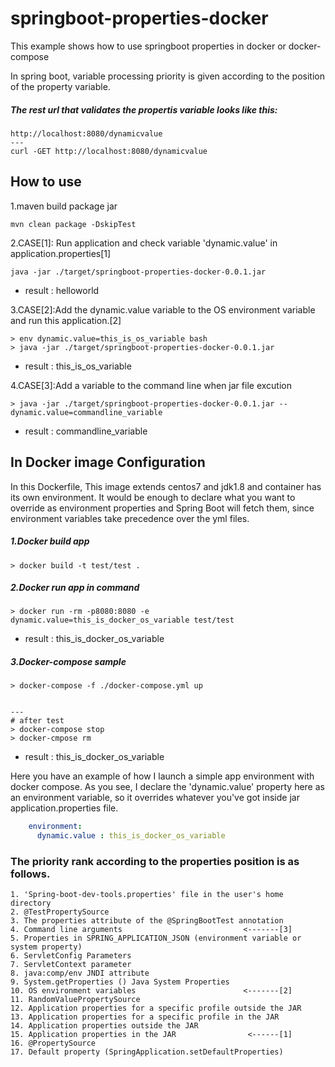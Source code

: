 # springboot-properties-docker
This example shows how to use springboot properties in docker or docker-compose

In spring boot, variable processing priority is given according to the position of the property variable. 


##### The rest url that validates the propertis variable looks like this:

```shell
http://localhost:8080/dynamicvalue
---
curl -GET http://localhost:8080/dynamicvalue
```

## How to use

1.maven build package jar
```shell
mvn clean package -DskipTest
```

2.CASE[1]: Run application and check variable 'dynamic.value' in application.properties[1]

```shell
java -jar ./target/springboot-properties-docker-0.0.1.jar

```
* result : helloworld

3.CASE[2]:Add the dynamic.value variable to the OS environment variable and run this application.[2]
```shell
> env dynamic.value=this_is_os_variable bash
> java -jar ./target/springboot-properties-docker-0.0.1.jar 
```
* result : this_is_os_variable

4.CASE[3]:Add a variable to the command line when jar file excution
```shell
> java -jar ./target/springboot-properties-docker-0.0.1.jar --dynamic.value=commandline_variable 
```

* result : commandline_variable

## In Docker image Configuration
In this Dockerfile, 
This image extends centos7 and jdk1.8 and container has its own environment.
It would be enough to declare what you want to override as environment properties and Spring Boot will fetch them, since environment variables take precedence over the yml files.

##### 1.Docker build app 
 
```shell
> docker build -t test/test . 
```

##### 2.Docker run app in command

```shell
> docker run -rm -p8080:8080 -e dynamic.value=this_is_docker_os_variable test/test 
```
* result : this_is_docker_os_variable

##### 3.Docker-compose sample
```shell
> docker-compose -f ./docker-compose.yml up 


---
# after test
> docker-compose stop
> docker-cmpose rm
```
* result : this_is_docker_os_variable

Here you have an example of how I launch a simple app environment with docker compose. As you see, I declare the 'dynamic.value' property here as an environment variable, so it overrides whatever you've got inside jar application.properties file.
```yaml
    environment:
      dynamic.value : this_is_docker_os_variable
```




### The priority rank according to the properties position is as follows.
```text
1. 'Spring-boot-dev-tools.properties' file in the user's home directory
2. @TestPropertySource
3. The properties attribute of the @SpringBootTest annotation
4. Command line arguments                           <-------[3]
5. Properties in SPRING_APPLICATION_JSON (environment variable or system property)
6. ServletConfig Parameters
7. ServletContext parameter
8. java:comp/env JNDI attribute
9. System.getProperties () Java System Properties
10. OS environment variables                        <-------[2]
11. RandomValuePropertySource
12. Application properties for a specific profile outside the JAR
13. Application properties for a specific profile in the JAR
14. Application properties outside the JAR
15. Application properties in the JAR                <------[1]
16. @PropertySource
17. Default property (SpringApplication.setDefaultProperties)
```
